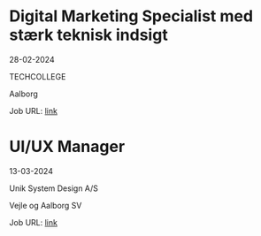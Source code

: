# Digital Marketing Specialist med stærk teknisk indsigt
28-02-2024

TECHCOLLEGE

Aalborg

Job URL: [link](https://www.innomate.com/InnomatePublicPagesMedarb/JobNotice.aspx?CompanyId=tcaa&JobNoticeId=972)


# UI/UX Manager
13-03-2024

Unik System Design A/S

Vejle og Aalborg SV

Job URL: [link](https://candidate.hr-manager.net/ApplicationInit.aspx?cid=1767&ProjectId=143733&DepartmentId=18959&MediaId=4617)



